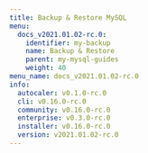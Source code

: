 ```yaml
---
title: Backup & Restore MySQL
menu:
  docs_v2021.01.02-rc.0:
    identifier: my-backup
    name: Backup & Restore
    parent: my-mysql-guides
    weight: 40
menu_name: docs_v2021.01.02-rc.0
info:
  autocaler: v0.1.0-rc.0
  cli: v0.16.0-rc.0
  community: v0.16.0-rc.0
  enterprise: v0.3.0-rc.0
  installer: v0.16.0-rc.0
  version: v2021.01.02-rc.0
---
```


